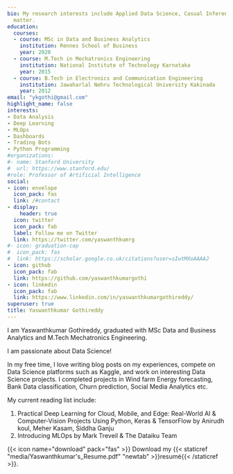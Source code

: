 ```yaml
---
bio: My research interests include Applied Data Science, Casual Inference and Data Analytics
  matter.
education:
  courses:
  - course: MSc in Data and Business Analytics
    institution: Rennes School of Business
    year: 2020
  - course: M.Tech in Mechatronics Engineering
    institution: National Institute of Technology Karnataka
    year: 2015
  - course: B.Tech in Electronics and Communication Engineering
    institution: Jawaharlal Nehru Technological University Kakinada
    year: 2012
email: "ykgothi@gmail.com"
highlight_name: false
interests:
- Data Analysis
- Deep Learning
- MLOps
- Dashboards
- Trading Bots
- Python Programming
#organizations:
#- name: Stanford University
#  url: https://www.stanford.edu/
#role: Professor of Artificial Intelligence
social:
- icon: envelope
  icon_pack: fas
  link: /#contact
- display:
    header: true
  icon: twitter
  icon_pack: fab
  label: Follow me on Twitter
  link: https://twitter.com/yaswanthkumrg
#- icon: graduation-cap
#  icon_pack: fas
#  link: https://scholar.google.co.uk/citations?user=sIwtMXoAAAAJ
- icon: github
  icon_pack: fab
  link: https://github.com/yaswanthkumargothi
- icon: linkedin
  icon_pack: fab
  link: https://www.linkedin.com/in/yaswanthkumargothireddy/
superuser: true
title: Yaswanthkumar Gothireddy
---
```


I am Yaswanthkumar Gothireddy, graduated with MSc Data and Business Analytics and M.Tech Mechatronics Engineering.

I am passionate about Data Science!

In my free time, I love writing blog posts on my experiences, compete on Data Science platforms such as Kaggle, and work on interesting Data Science projects. I completed projects in Wind farm Energy forecasting, Bank Data classification, Churn prediction, Social Media Analytics etc. 

My current reading list include:

1. Practical Deep Learning for Cloud, Mobile, and Edge: Real-World AI & Computer-Vision Projects Using Python, Keras & TensorFlow by Anirudh koul, Meher Kasam, Siddha Ganju
2. Introducing MLOps by Mark Treveil & The Dataiku Team

{{< icon name="download" pack="fas" >}} Download my {{< staticref "media/Yaswanthkumar's_Resume.pdf" "newtab" >}}resumé{{< /staticref >}}.
